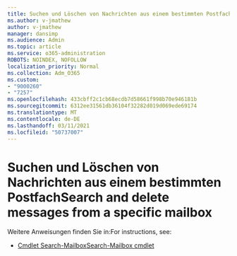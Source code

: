 ```yaml
---
title: Suchen und Löschen von Nachrichten aus einem bestimmten Postfach
ms.author: v-jmathew
author: v-jmathew
manager: dansimp
ms.audience: Admin
ms.topic: article
ms.service: o365-administration
ROBOTS: NOINDEX, NOFOLLOW
localization_priority: Normal
ms.collection: Adm_O365
ms.custom:
- "9000260"
- "7257"
ms.openlocfilehash: 433cbff2c1cb68ecdb7d58661f998b70e946181b
ms.sourcegitcommit: 6312ee31561db36104f32282d019d069ede69174
ms.translationtype: MT
ms.contentlocale: de-DE
ms.lasthandoff: 03/11/2021
ms.locfileid: "50737007"
---
```

# <a name="search-and-delete-messages-from-a-specific-mailbox"></a><span data-ttu-id="078ce-102">Suchen und Löschen von Nachrichten aus einem bestimmten Postfach</span><span class="sxs-lookup"><span data-stu-id="078ce-102">Search and delete messages from a specific mailbox</span></span>

<span data-ttu-id="078ce-103">Weitere Anweisungen finden Sie in:</span><span class="sxs-lookup"><span data-stu-id="078ce-103">For instructions, see:</span></span>

* [<span data-ttu-id="078ce-104">Cmdlet Search-Mailbox</span><span class="sxs-lookup"><span data-stu-id="078ce-104">Search-Mailbox cmdlet</span></span>](https://docs.microsoft.com/powershell/module/exchange/mailboxes/search-mailbox)

